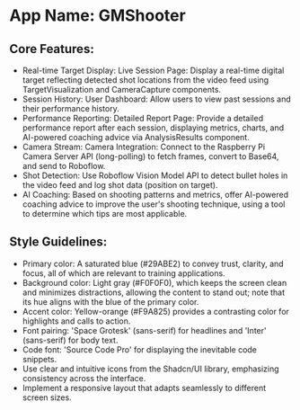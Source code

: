 # **App Name**: GMShooter

## Core Features:

- Real-time Target Display: Live Session Page: Display a real-time digital target reflecting detected shot locations from the video feed using TargetVisualization and CameraCapture components.
- Session History: User Dashboard: Allow users to view past sessions and their performance history.
- Performance Reporting: Detailed Report Page: Provide a detailed performance report after each session, displaying metrics, charts, and AI-powered coaching advice via AnalysisResults component.
- Camera Stream: Camera Integration: Connect to the Raspberry Pi Camera Server API (long-polling) to fetch frames, convert to Base64, and send to Roboflow.
- Shot Detection: Use Roboflow Vision Model API to detect bullet holes in the video feed and log shot data (position on target).
- AI Coaching: Based on shooting patterns and metrics, offer AI-powered coaching advice to improve the user's shooting technique, using a tool to determine which tips are most applicable.

## Style Guidelines:

- Primary color: A saturated blue (#29ABE2) to convey trust, clarity, and focus, all of which are relevant to training applications.
- Background color: Light gray (#F0F0F0), which keeps the screen clean and minimizes distractions, allowing the content to stand out; note that its hue aligns with the blue of the primary color.
- Accent color: Yellow-orange (#F9A825) provides a contrasting color for highlights and calls to action.
- Font pairing: 'Space Grotesk' (sans-serif) for headlines and 'Inter' (sans-serif) for body text.
- Code font: 'Source Code Pro' for displaying the inevitable code snippets.
- Use clear and intuitive icons from the Shadcn/UI library, emphasizing consistency across the interface.
- Implement a responsive layout that adapts seamlessly to different screen sizes.